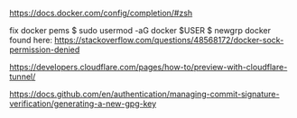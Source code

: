 https://docs.docker.com/config/completion/#zsh


fix docker pems
$ sudo usermod -aG docker $USER
$ newgrp docker
found here: https://stackoverflow.com/questions/48568172/docker-sock-permission-denied


https://developers.cloudflare.com/pages/how-to/preview-with-cloudflare-tunnel/


https://docs.github.com/en/authentication/managing-commit-signature-verification/generating-a-new-gpg-key
